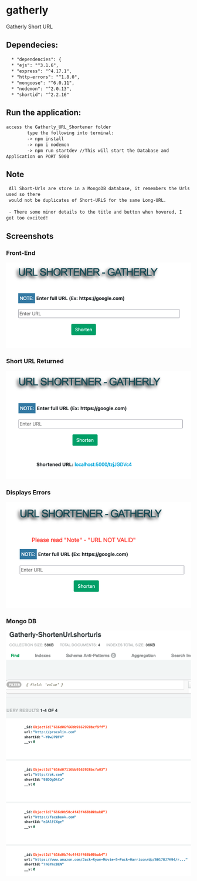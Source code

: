 # gatherly
Gatherly Short URL

## Dependecies:
      * "dependencies": {
      * "ejs": "^3.1.6",
      * "express": "^4.17.1",
      * "http-errors": "^1.8.0",
      * "mongoose": "^6.0.11",
      * "nodemon": "^2.0.13",
      * "shortid": "^2.2.16"
    
## Run the application:
    access the Gatherly_URL_Shortener folder
            type the following into terminal:
            -> npm install
            -> npm i nodemon
            -> npm run startdev //This will start the Database and Application on PORT 5000
            
## Note
     All Short-Urls are store in a MongoDB database, it remembers the Urls used so there 
     would not be duplicates of Short-URLS for the same Long-URL.
     
     - There some minor details to the title and button when hovered, I got too excited! 
      
## Screenshots      
### Front-End
![alt text](https://github.com/ricardocolin/gatherly/blob/main/screenshots/front-end.png)


### Short URL Returned
![alt text](https://github.com/ricardocolin/gatherly/blob/main/screenshots/SHORT_URL.png)

### Displays Errors
![alt text](https://github.com/ricardocolin/gatherly/blob/main/screenshots/URL_NOT_VALID.png)


### Mongo DB 
![alt text](https://github.com/ricardocolin/gatherly/blob/main/screenshots/DB.png)
